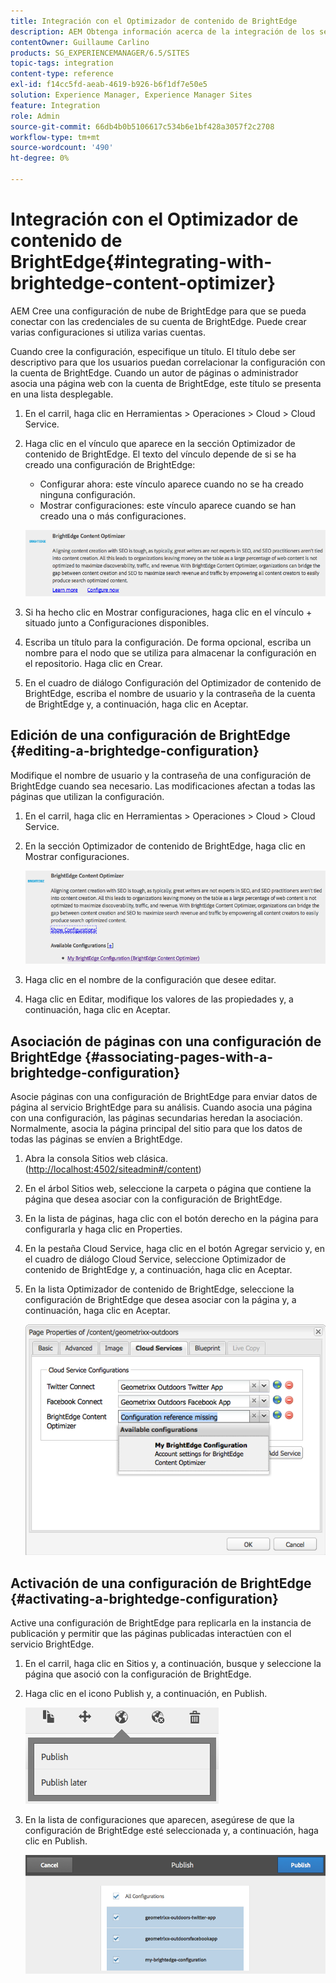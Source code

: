 ```yaml
---
title: Integración con el Optimizador de contenido de BrightEdge
description: AEM Obtenga información acerca de la integración de los segmentos de con el Optimizador de contenido de BrightEdge.
contentOwner: Guillaume Carlino
products: SG_EXPERIENCEMANAGER/6.5/SITES
topic-tags: integration
content-type: reference
exl-id: f14cc5fd-aeab-4619-b926-b6f1df7e50e5
solution: Experience Manager, Experience Manager Sites
feature: Integration
role: Admin
source-git-commit: 66db4b0b5106617c534b6e1bf428a3057f2c2708
workflow-type: tm+mt
source-wordcount: '490'
ht-degree: 0%

---
```


# Integración con el Optimizador de contenido de BrightEdge{#integrating-with-brightedge-content-optimizer}

AEM Cree una configuración de nube de BrightEdge para que se pueda conectar con las credenciales de su cuenta de BrightEdge. Puede crear varias configuraciones si utiliza varias cuentas.

Cuando cree la configuración, especifique un título. El título debe ser descriptivo para que los usuarios puedan correlacionar la configuración con la cuenta de BrightEdge. Cuando un autor de páginas o administrador asocia una página web con la cuenta de BrightEdge, este título se presenta en una lista desplegable.

1. En el carril, haga clic en Herramientas > Operaciones > Cloud > Cloud Service.
1. Haga clic en el vínculo que aparece en la sección Optimizador de contenido de BrightEdge. El texto del vínculo depende de si se ha creado una configuración de BrightEdge:

   * Configurar ahora: este vínculo aparece cuando no se ha creado ninguna configuración.
   * Mostrar configuraciones: este vínculo aparece cuando se han creado una o más configuraciones.

   ![chlimage_1-4](assets/chlimage_1-4a.png)

1. Si ha hecho clic en Mostrar configuraciones, haga clic en el vínculo + situado junto a Configuraciones disponibles.
1. Escriba un título para la configuración. De forma opcional, escriba un nombre para el nodo que se utiliza para almacenar la configuración en el repositorio. Haga clic en Crear.
1. En el cuadro de diálogo Configuración del Optimizador de contenido de BrightEdge, escriba el nombre de usuario y la contraseña de la cuenta de BrightEdge y, a continuación, haga clic en Aceptar.

## Edición de una configuración de BrightEdge {#editing-a-brightedge-configuration}

Modifique el nombre de usuario y la contraseña de una configuración de BrightEdge cuando sea necesario. Las modificaciones afectan a todas las páginas que utilizan la configuración.

1. En el carril, haga clic en Herramientas > Operaciones > Cloud > Cloud Service.
1. En la sección Optimizador de contenido de BrightEdge, haga clic en Mostrar configuraciones.

   ![chlimage_1-5](assets/chlimage_1-5a.png)

1. Haga clic en el nombre de la configuración que desee editar.
1. Haga clic en Editar, modifique los valores de las propiedades y, a continuación, haga clic en Aceptar.

## Asociación de páginas con una configuración de BrightEdge {#associating-pages-with-a-brightedge-configuration}

Asocie páginas con una configuración de BrightEdge para enviar datos de página al servicio BrightEdge para su análisis. Cuando asocia una página con una configuración, las páginas secundarias heredan la asociación. Normalmente, asocia la página principal del sitio para que los datos de todas las páginas se envíen a BrightEdge.

1. Abra la consola Sitios web clásica. ([http://localhost:4502/siteadmin#/content](http://localhost:4502/siteadmin#/content))
1. En el árbol Sitios web, seleccione la carpeta o página que contiene la página que desea asociar con la configuración de BrightEdge.
1. En la lista de páginas, haga clic con el botón derecho en la página para configurarla y haga clic en Properties.
1. En la pestaña Cloud Service, haga clic en el botón Agregar servicio y, en el cuadro de diálogo Cloud Service, seleccione Optimizador de contenido de BrightEdge y, a continuación, haga clic en Aceptar.
1. En la lista Optimizador de contenido de BrightEdge, seleccione la configuración de BrightEdge que desea asociar con la página y, a continuación, haga clic en Aceptar.

   ![chlimage_1-6](assets/chlimage_1-6a.png)

## Activación de una configuración de BrightEdge {#activating-a-brightedge-configuration}

Active una configuración de BrightEdge para replicarla en la instancia de publicación y permitir que las páginas publicadas interactúen con el servicio BrightEdge.

1. En el carril, haga clic en Sitios y, a continuación, busque y seleccione la página que asoció con la configuración de BrightEdge.
1. Haga clic en el icono Publish y, a continuación, en Publish.

   ![chlimage_1-7](assets/chlimage_1-7a.png)

1. En la lista de configuraciones que aparecen, asegúrese de que la configuración de BrightEdge esté seleccionada y, a continuación, haga clic en Publish.

   ![chlimage_1-8](assets/chlimage_1-8a.png)
